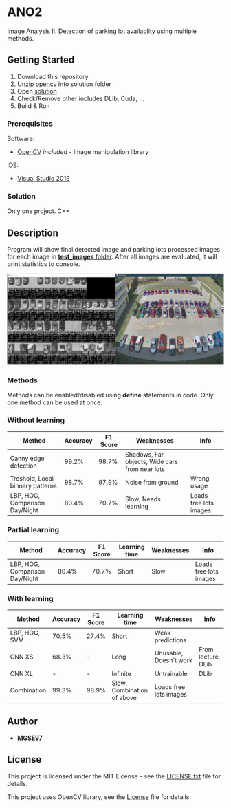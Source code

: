 # ANO2

Image Analysis II. Detection of parking lot availablity using multiple methods.


## Getting Started

1. Download this repository
2. Unzip [opencv](opencv.zip) into solution folder
3. Open [solution](DIP.sln)  
4. Check/Remove other includes DLib, Cuda, ...
5. Build & Run

### Prerequisites

Software:
* [OpenCV](https://opencv.org/) *included* - Image manipulation library

IDE:
* [Visual Studio 2019](https://visualstudio.microsoft.com/cs/vs/)

### Solution

Only one project. C++

## Description

Program will show final detected image and parking lots processed images for each image in [**test_images** folder](DIP/test_images).
After all images are evaluated, it will print statistics to console.

![GUI visualization](Resources/M_Combo.png)

### Methods

Methods can be enabled/disabled using **define** statements in code.
Only one method can be used at once.

### Without learning

|Method|Accuracy|F1 Score|Weaknesses|Info|
|------|--------|--------|----------|----|
|Canny edge detection|99.2%|98.7%|Shadows, Far objects, Wide cars from near lots||
|Treshold, Local binnary patterns|98.7%|97.9%|Noise from ground|Wrong usage|
|LBP, HOG, Comparison Day/Night|80.4%|70.7%|Slow, Needs learning|Loads free lots images|

### Partial learning

|Method|Accuracy|F1 Score|Learning time|Weaknesses|Info|
|------|--------|--------|-------------|----------|----|
|LBP, HOG, Comparison Day/Night|80.4%|70.7%|Short|Slow|Loads free lots images|

### With learning

|Method|Accuracy|F1 Score|Learning time|Weaknesses|Info|
|------|--------|--------|-------------|----------|----|
|LBP, HOG, SVM|70.5%|27.4%|Short|Weak predictions||
|CNN XS|68.3%|-|Long|Unusable, Doesn`t work|From lecture, DLib|
|CNN XL|-|-|Infinite|Untrainable|DLib|                       
|Combination|99.3%|98.9%|Slow, Combination of above|Loads free lots images|

## Author

* [**MGSE97**](https://github.com/MGSE97)

## License

This project is licensed under the MIT License - see the [LICENSE.txt](LICENSE.txt) file for details.

This project uses OpenCV library, see the [License](OpenCV-License.txt) file for details.
